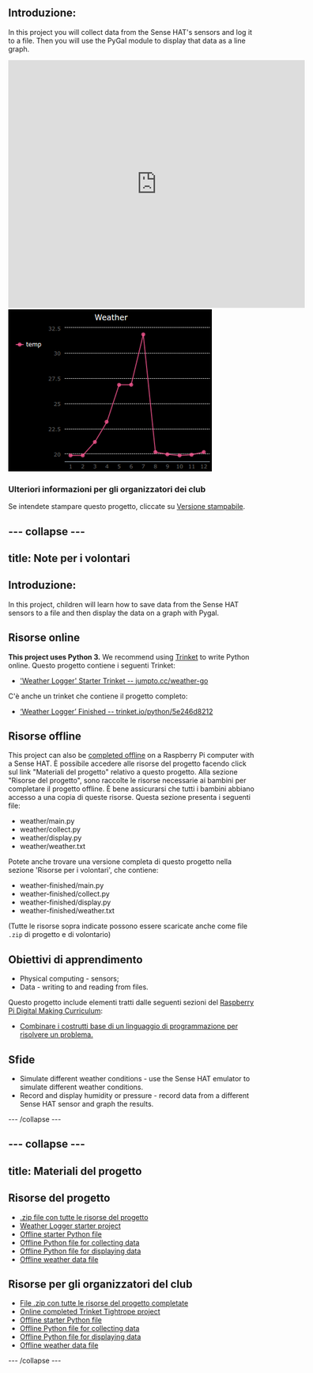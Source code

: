 ## Introduzione:

In this project you will collect data from the Sense HAT's sensors and log it to a file. Then you will use the PyGal module to display that data as a line graph.

<div class="trinket">
  <iframe src="https://trinket.io/embed/python/5e246d8212?outputOnly=true&start=result" width="600" height="500" frameborder="0" marginwidth="0" marginheight="0" allowfullscreen mark="crwd-mark">
</iframe> <img src="images/weather-final.png" />
</div>

### Ulteriori informazioni per gli organizzatori dei club

Se intendete stampare questo progetto, cliccate su [Versione stampabile](https://projects.raspberrypi.org/en/projects/weather-logger/print).

## \--- collapse \---

## title: Note per i volontari

## Introduzione:

In this project, children will learn how to save data from the Sense HAT sensors to a file and then display the data on a graph with Pygal.

## Risorse online

**This project uses Python 3.** We recommend using [Trinket](https://trinket.io/) to write Python online. Questo progetto contiene i seguenti Trinket:

* ['Weather Logger' Starter Trinket -- jumpto.cc/weather-go](http://jumpto.cc/weather-go)

C'è anche un trinket che contiene il progetto completo:

* [‘Weather Logger’ Finished -- trinket.io/python/5e246d8212](https://trinket.io/python/5e246d8212)

## Risorse offline

This project can also be [completed offline](https://www.codeclubprojects.org/en-GB/resources/physical-sense-hat/) on a Raspberry Pi computer with a Sense HAT. È possibile accedere alle risorse del progetto facendo click sul link "Materiali del progetto" relativo a questo progetto. Alla sezione "Risorse del progetto", sono raccolte le risorse necessarie ai bambini per completare il progetto offline. È bene assicurarsi che tutti i bambini abbiano accesso a una copia di queste risorse. Questa sezione presenta i seguenti file:

* weather/main.py
* weather/collect.py
* weather/display.py
* weather/weather.txt

Potete anche trovare una versione completa di questo progetto nella sezione 'Risorse per i volontari', che contiene:

* weather-finished/main.py
* weather-finished/collect.py
* weather-finished/display.py
* weather-finished/weather.txt

(Tutte le risorse sopra indicate possono essere scaricate anche come file `.zip` di progetto e di volontario)

## Obiettivi di apprendimento

* Physical computing - sensors;
* Data - writing to and reading from files.

Questo progetto include elementi tratti dalle seguenti sezioni del [Raspberry Pi Digital Making Curriculum](http://rpf.io/curriculum):

* [Combinare i costrutti base di un linguaggio di programmazione per risolvere un problema.](https://www.raspberrypi.org/curriculum/programming/builder)

## Sfide

* Simulate different weather conditions - use the Sense HAT emulator to simulate different weather conditions. 
* Record and display humidity or pressure - record data from a different Sense HAT sensor and graph the results. 

\--- /collapse \---

## \--- collapse \---

## title: Materiali del progetto

## Risorse del progetto

* [.zip file con tutte le risorse del progetto](resources/weather-logger-project-resources.zip)
* [Weather Logger starter project](http://jumpto.cc/weather-go)
* [Offline starter Python file](resources/weather-logger-main.py)
* [Offline Python file for collecting data](resources/weather-logger-collect.py)
* [Offline Python file for displaying data](resources/weather-logger-display.py)
* [Offline weather data file](resources/weather--loggerweather.txt)

## Risorse per gli organizzatori del club

* [File .zip con tutte le risorse del progetto completate](resources/weather-logger-volunteer-resources.zip)
* [Online completed Trinket Tightrope project](https://trinket.io/python/5e246d8212)
* [Offline starter Python file](resources/weather-logger-finished-main.py)
* [Offline Python file for collecting data](resources/weather-logger-finished-collect.py)
* [Offline Python file for displaying data](resources/weather-logger-finished-display.py)
* [Offline weather data file](resources/weather-logger-finished-weather.txt)

\--- /collapse \---